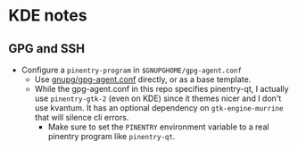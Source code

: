 # KDE notes

## GPG and SSH

- Configure a `pinentry-program` in `$GNUPGHOME/gpg-agent.conf`
  - Use [gnupg/gpg-agent.conf](./gnupg/gpg-agent.conf) directly, or as
    a base template.
  - While the gpg-agent.conf in this repo specifies pinentry-qt, I actually
    use `pinentry-gtk-2` (even on KDE) since it themes nicer and I don't use
    kvantum. It has an optional dependency on `gtk-engine-murrine` that will
    silence cli errors.
    - Make sure to set the `PINENTRY` environment variable to a real pinentry
      program like `pinentry-qt`.
